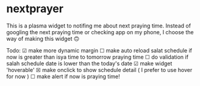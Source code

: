 # nextprayer

This is a plasma widget to notifing me about next praying time. Instead of googling the next praying time or checking app on my phone, I choose the way of making this widget 🙃

Todo:
☑ make more dynamic margin
☐ make auto reload salat schedule if now is greater than isya time to tomorrow praying time
☐ do validation if salah schedule date is lower than the today's date
☑ make widget 'hoverable'
☒ make onclick to show schedule detail ( I prefer to use hover for now )
☐ make alert if now is praying time!